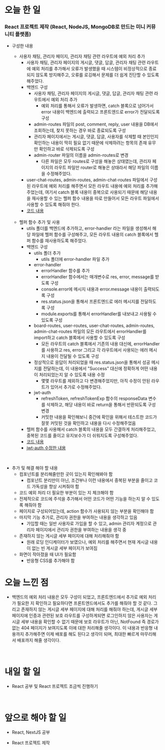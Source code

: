 # 오늘 한 일

### React 프로젝트 제작 (React, NodeJS, MongoDB로 만드는 미니 커뮤니티 플랫폼)

- 구성한 내용

  - 사용자 채팅, 관리자 페이지, 관리자 채팅 관련 라우트에 예외 처리 추가
    - 사용자 채팅, 관리자 페이지의 게시글, 댓글, 답글, 관리자 채팅 관련 라우트에 예외 처리를 추가해서 오류가 발생했을 때 시스템이 비정상적으로 종료되지 않도록 방지해주고, 오류를 로깅해서 문제를 더 쉽게 진단할 수 있도록 해주었다.
    - 백엔드 구성
      - 사용자 채팅, 관리자 페이지의 게시글, 댓글, 답글, 관리자 채팅 관련 라우트에서 예외 처리 추가
        - 예외 처리를 통해서 오류가 발생하면, catch 블록으로 넘어가서 error 내용이 백엔드에 출력되고 프론트엔드로 error가 전달되도록 구성
      - admin-routes 파일의 post, comment, reply, user 내용을 DB에서 조회하는데, 찾지 못하는 경우 바로 종료되도록 구성
      - 관리자 페이지에서는 게시글, 댓글, 답글, 사용자를 삭제할 때 본인인지 확인하는 내용이 딱히 필요 없기 때문에 삭제하려는 항목의 존재 유무만 확인하고 바로 삭제되도록 구성
      - admin-router 파일의 이름을 admin-routes로 변경
        - 다른 파일은 모두 routes로 구성을 해놓은 상태였는데, 관리자 페이지의 라우트 파일만 router로 해놓은 상태라서 해당 파일의 이름을 수정해주었다.
    - user-chat-routes, admin-routes, admin-chat-routes 파일에서 구성된 라우트에 예외 처리를 해주면서 모든 라우트 내용에 예외 처리를 추가해주었는데, 여기서 catch 블록 내용이 중복으로 사용되기 때문에 해당 내용을 재사용할 수 있는 헬퍼 함수 내용을 따로 만들어서 모든 라우트 파일에서 사용할 수 있도록 해줘야 한다.
    - [코드 내용](https://github.com/jeongsangtae/mini-community-platform/commit/b0f2c1e05f0844e7cfad332c6bf513d5062d652b)

  <br />

  - 헬퍼 함수 추가 및 사용
    - utils 폴더를 백엔드에 추가하고, error-handler 라는 파일을 생성해서 해당 파일에 헬퍼 함수를 구성해주고, 모든 라우트 내용의 catch 블록에서 헬퍼 함수를 재사용하도록 해주었다.
    - 백엔드 구성
      - utils 폴더 추가
        - utils 폴더에 error-handler 파일 추가
      - error-handler
        - errorHandler 함수를 추가
        - errorHandler 함수에서는 매개변수로 res, error, message를 받도록 구성
        - console.error에 메시지 내용과 error.message 내용이 출력되도록 구성
        - res.status.json을 통해서 프론트엔드로 에러 메시지를 전달하도록 구성
        - module.exports를 통해서 errorHandler를 내보내고 사용될 수 있도록 구성
      - board-routes, user-routes, user-chat-routes, admin-routes, admin-chat-routes 파일의 모든 라우트에서 errorHandler를 import하고 catch 블록에서 사용할 수 있도록 구성
        - 모든 라우트의 catch 블록에서 기존의 내용 대신에, errorHandler를 사용하고 res, error 그리고 각 라우트에서 사용되는 에러 메시지 내용이 전달될 수 있도록 구성
      - 정상적으로 응답이 처리되었을 때 res.status.json을 통해서 성공 메시지를 전달하는데, 이 내용에서 "Success" 대신에 정확하게 어떤 내용이 처리되었는지 알 수 있도록 내용 수정
        - 몇몇 라우트를 제외하고 다 변경해주었지만, 아직 수정이 안된 라우트가 있어서 추가로 수정해주었다.
      - jwt-auth
        - refreshToken, refreshTokenExp 함수의 responseData 변수를 삭제하고, 해당 내용이 바로 return을 통해서 반환되도록 구성 변경
        - 커밋한 내용을 확인해보니 중간에 확인을 위해서 테스트한 코드가 잘못 커밋된 것을 확인하고 내용을 다시 수정해주었음
    - 헬퍼 함수를 사용해서 catch 블록의 내용을 모두 간결하게 처리해주었고, 중복된 코드를 줄이고 유지보수가 더 쉬워지도록 구성해주었다.
    - [코드 내용](https://github.com/jeongsangtae/mini-community-platform/commit/61161fae72b1fb22f222f07c1926489664ba7953)
    - [jwt-auth 수정한 내용](https://github.com/jeongsangtae/mini-community-platform/commit/59f021e5e35807c7db6e4804c08182f44e3a377d)

<br />

- 추가 및 해결 해야 할 내용
  - 컴포넌트를 분리해줄만한 곳이 있는지 확인해봐야 함
    - 컴포넌트 분리만이 아닌, 조건부나 이런 내용에서 중복된 부분을 줄이고 코드 가독성을 향상 시켜줘야 함
  - 코드 예외 처리 더 필요한 부분이 있는 지 체크해야 함
  - 전체적으로 코드에 주석을 추가해서 어떤 코드가 어떤 기능을 하는지 알 수 있도록 해줘야 함
  - 페이지로 구성되어있는데, action 함수가 사용되지 않는 부분을 확인해야 함
  - 마지막 기능 추가로, 관리자 권한을 부여하는 내용을 생각하고 있음
    - 가입할 때는 일반 사용자로 가입을 할 수 있고, admin 관리자 계정으로 관리자 페이지에서 관리자 권한을 부여하는 내용을 생각 중
  - 존재하지 않는 게시글 세부 페이지에 대해 처리해줘야 함
    - 원래 로딩 인디케이터가 보였으나, 예외 처리를 해주면서 현재 게시글 내용이 없는 빈 게시글 세부 페이지가 보여짐
  - 화면이 작아졌을 때 UI가 필요함
    - 반응형 CSS를 추가해야 함

# 오늘 느낀 점

- 백엔드의 예외 처리 내용은 모두 구성이 되었고, 프론트엔드에서 추가로 예외 처리가 필요한 지 확인하고 필요하다면 프론트엔드에서도 추가를 해줘야 할 것 같다. 그리고 존재하지 않는 게시글 세부 페이지에 대해 처리를 해줘야 하는데, 게시글 세부 페이지에 인증과 관련된 보호 라우트를 구성하게되면 로그인하지 않은 사용자는 게시글 세부 내용을 확인할 수 없기 때문에 보호 라우트가 아닌, NotFound 즉 경로가 없는 404 페이지가 보여지도록 이에 대한 처리해줄 생각이다. 이 내용과 반응형 내용까지 추가해주면 이제 배포를 해도 된다고 생각이 되며, 최대한 빠르게 마무리해서 배포까지 해줄 생각이다.

<br />

# 내일 할 일

- React 공부 및 React 프로젝트 조금씩 진행하기

<br />

# 앞으로 해야 할 일

- React, NextJS 공부

- React 프로젝트 제작
